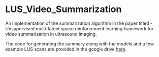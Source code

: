 # LUS_Video_Summarization
An implementation of the summarization algorithm in the paper titled - Unsupervised multi-latent space reinforcement learning framework for video summarization in ultrasound imaging.

The code for generating the summary along with the models and a few example LUS scans are provided in the google drive [here](https://drive.google.com/drive/folders/11jiTLOctAP_9qdNBjqEmiwdg3LxNVyP2?usp=sharing).
